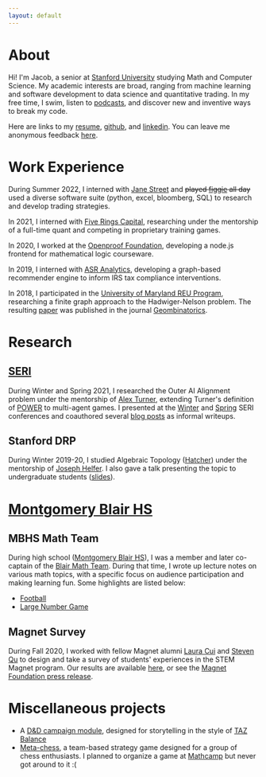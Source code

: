 ```yaml
---
layout: default
---
```

<!-- header info in _config.yml -->

<!--
main page of website
loads upon going to website url:
https://vatsj.github.io/
 -->

# About
Hi! I'm Jacob, a senior at [Stanford University](https://www.stanford.edu/) studying Math and Computer Science. My academic interests are broad, ranging from machine learning and software development to data science and quantitative trading. In my free time, I swim, listen to [podcasts](https://www.themcelroy.family/), and discover new and inventive ways to break my code.

Here are links to my [resume](res/resume.pdf), [github](https://github.com/vatsj), and [linkedin](https://bit.ly/vatsj-linkedin). You can leave me anonymous feedback [here](https://www.admonymous.co/vatsj).

# Work Experience
During Summer 2022, I interned with [Jane Street](https://www.janestreet.com/) and ~~played [figgie](https://figgie.com/) all day~~ used a diverse software suite (python, excel, bloomberg, SQL) to research and develop trading strategies.

In 2021, I interned with [Five Rings Capital](https://fiverings.com/), researching under the mentorship of a full-time quant and competing in proprietary training games.

In 2020, I worked at the [Openproof Foundation](https://openproof.gradegrinder.net/), developing a node.js frontend for mathematical logic courseware.

In 2019, I interned with [ASR Analytics](https://www.asranalytics.com/), developing a graph-based recommender engine to inform IRS tax compliance interventions.

In 2018, I participated in the [University of Maryland REU Program](http://www.cs.umd.edu/projects/reucaar/index.html), researching a finite graph approach to the Hadwiger-Nelson problem. The resulting [paper](https://arxiv.org/abs/2008.07987) was published in the journal [Geombinatorics](https://geombina.uccs.edu/past-issues/volume-xxxii).

# Research

## [SERI](https://cisac.fsi.stanford.edu/stanford-existential-risks-initiative/content/stanford-existential-risks-initiative)
During Winter and Spring 2021, I researched the Outer AI Alignment problem under the mentorship of [Alex Turner](https://www.linkedin.com/in/alexandermattturner/), extending Turner's definition of [POWER](https://www.lesswrong.com/s/7CdoznhJaLEKHwvJW/p/6DuJxY8X45Sco4bS2) to multi-agent games. I presented at the [Winter](https://docs.google.com/presentation/d/1VXlzPB9OGyiNbS4-hkJArUdtocKn1hp8x3Ig17wQ_dI/edit?usp=sharing) and [Spring](https://docs.google.com/presentation/d/1pvcZfX3rDiwUdbZlsI4R2uHRpbuuLFwL27xk-6LKRpU/edit?usp=sharing) SERI conferences and coauthored several [blog posts](https://www.lesswrong.com/users/midco) as informal writeups.

## Stanford DRP
During Winter 2019-20, I studied Algebraic Topology ([Hatcher](https://pi.math.cornell.edu/~hatcher/AT/AT.pdf)) under the mentorship of [Joseph Helfer](https://www.jojhelfer.com/). I also gave a talk presenting the topic to undergraduate students ([slides](https://docs.google.com/presentation/d/10HAyP_gTQvZOSyaA1bIC1VgTaTGF1c6Ry8QnohF-6VM/edit?usp=sharing)).

<!-- # Projects

## Commitment-bot
To help my friends in a discord server set personal goals, I coded a [bot](https://github.com/vatsj/commitment-bot) to let users set and evaluate time-bound goals.

## D&D Campaign
I got bored one day and wrote the outline for a Dungeons & Dragons campaign, which you can read [here](https://www.notion.so/D-D-Campaign-God-in-the-Machine-a20c74b3815841ba8ee846de45c7e80b). Taking inspiration from [TAZ Balance](https://theadventurezone.fandom.com/wiki/Campaign_1:_The_Balance_Arc), my outline plays fast and loose with D&D structure/mechanics in favor of a storytelling-centric approach. -->

<!-- ## Gamer-bot
In an effort to teach myself Reinforcement Learning techniques through game-playing, I wrote a [general framework](https://github.com/vatsj/gamer-bot) for algorithmic multiplayer game-playing. Alice (my alpha-beta pruning algorithm with clever tweaks, named in honor of cryptographic legends Alice and Bob) can tie me at tic-tac-toe, but not at chess. -->

# [Montgomery Blair HS](https://mbhs.edu/)

## MBHS Math Team
During high school ([Montgomery Blair HS](https://mbhs.edu/)), I was a member and later co-captain of the [Blair Math Team](https://twitter.com/mbhsmathteam?lang=en). During that time, I wrote up lecture notes on various math topics, with a specific focus on audience participation and making learning fun. Some highlights are listed below:
- [Football](https://www.overleaf.com/read/tpjyrjdkywnv)
- [Large Number Game](https://www.overleaf.com/read/skwwxmnqcftz)

## Magnet Survey
During Fall 2020, I worked with fellow Magnet alumni [Laura Cui](https://reionize.github.io/) and [Steven Qu](http://www.xrsqu.com/) to design and take a survey of students' experiences in the STEM Magnet program. Our results are available [here](https://drive.google.com/drive/folders/1oLIlN4I1W-nN9r-OgZGWCubeCtivVRLK?usp=sharing), or see the [Magnet Foundation press release](https://www.mbhsmagnet.org/news/fall20/surveying-recent-alumni-and-students-on-magnet-experiences).

# Miscellaneous projects
- A [D&D campaign module](https://www.notion.so/D-D-Campaign-God-in-the-Machine-a20c74b3815841ba8ee846de45c7e80b), designed for storytelling in the style of [TAZ Balance](https://theadventurezone.fandom.com/wiki/Campaign_1:_The_Balance_Arc)
- [Meta-chess](https://www.overleaf.com/read/hshwfqvhtgcj), a team-based strategy game designed for a group of chess enthusiasts. I planned to organize a game at [Mathcamp](https://www.mathcamp.org/) but never got around to it :(
